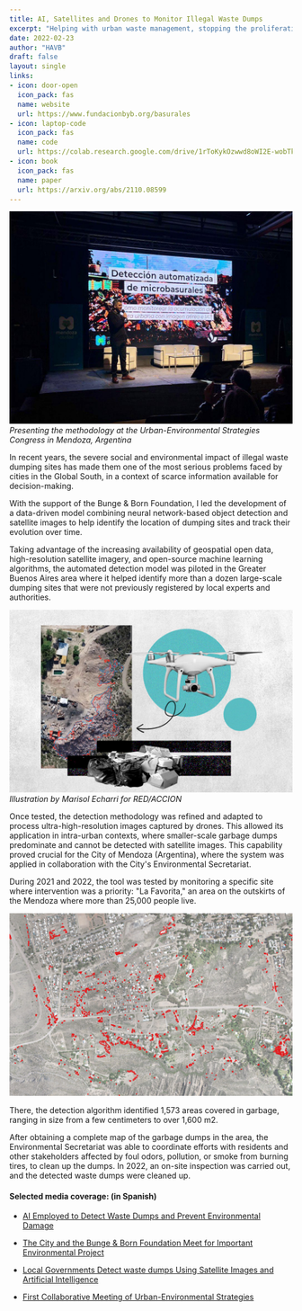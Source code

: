 ```yaml
---
title: AI, Satellites and Drones to Monitor Illegal Waste Dumps
excerpt: "Helping with urban waste management, stopping the proliferation of microdumps, and preventing them from consolidating."
date: 2022-02-23
author: "HAVB"
draft: false
layout: single
links:
- icon: door-open
  icon_pack: fas
  name: website
  url: https://www.fundacionbyb.org/basurales
- icon: laptop-code
  icon_pack: fas
  name: code
  url: https://colab.research.google.com/drive/1rToKykOzwwd8oWI2E-wobTkx7lbUrTeo?usp=sharing
- icon: book
  icon_pack: fas
  name: paper
  url: https://arxiv.org/abs/2110.08599
---
```

![](presentando_en_MDZ.jpeg)
_Presenting the methodology at the Urban-Environmental Strategies Congress in Mendoza, Argentina_

In recent years, the severe social and environmental impact of illegal waste dumping sites has made them one of the most serious problems faced by cities in the Global South, in a context of scarce information available for decision-making.

With the support of the Bunge & Born Foundation, I led the development of a data-driven model combining neural network-based object detection and satellite images to help identify the location of dumping sites and track their evolution over time.

Taking advantage of the increasing availability of geospatial open data, high-resolution satellite imagery, and open-source machine learning algorithms, the automated detection model was piloted in the Greater Buenos Aires area where it helped identify more than a dozen large-scale dumping sites that were not previously registered by local experts and authorities.

![](ilustracion.jpg)
_Illustration by Marisol Echarri for RED/ACCION_

Once tested, the detection methodology was refined and adapted to process ultra-high-resolution images captured by drones. This allowed its application in intra-urban contexts, where smaller-scale garbage dumps predominate and cannot be detected with satellite images. This capability proved crucial for the City of Mendoza (Argentina), where the system was applied in collaboration with the City's Environmental Secretariat. 

During 2021 and 2022, the tool was tested by monitoring a specific site where intervention was a priority: "La Favorita," an area on the outskirts of the Mendoza where more than 25,000 people live.

![](detected.jpg)

There, the detection algorithm identified 1,573 areas covered in garbage, ranging in size from a few centimeters to over 1,600 m2.

After obtaining a complete map of the garbage dumps in the area, the Environmental Secretariat was able to coordinate efforts with residents and other stakeholders affected by foul odors, pollution, or smoke from burning tires, to clean up the dumps. In 2022, an on-site inspection was carried out, and the detected waste dumps were cleaned up.

#### Selected media coverage: (in Spanish)

- [AI Employed to Detect Waste Dumps and Prevent Environmental Damage](https://www.redaccion.com.ar/con-ia-detectan-microbasurales-para-prevenir-problemas-ambientales/)

- [The City and the Bunge & Born Foundation Meet for Important Environmental Project](https://ciudaddemendoza.gob.ar/2022/08/18/la-ciudad-y-la-fundacion-bunge-y-born-se-reunieron-por-importante-proyecto-ambiental/)

- [Local Governments Detect waste dumps Using Satellite Images and Artificial Intelligence](https://www.mascomunidad.org.ar/gobiernos-locales-detectan-basurales-con-inteligencia-artificial/)

- [First Collaborative Meeting of Urban-Environmental Strategies](https://infomendoza.info/y-ademas/primer-encuentro-colaborativo-de-estrategias-urbano-ambientales)

